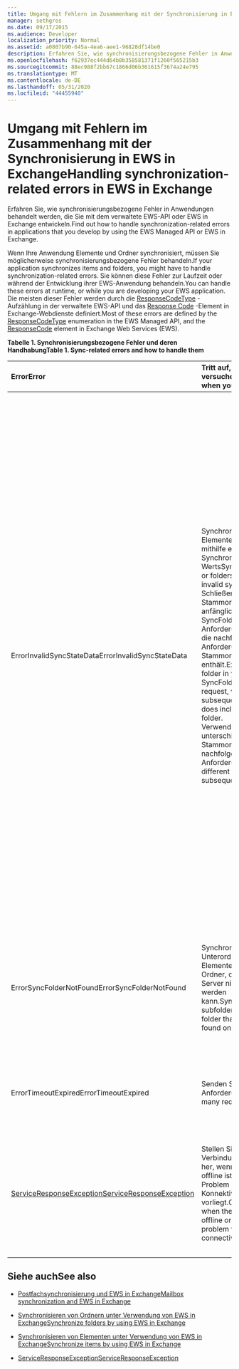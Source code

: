 ```yaml
---
title: Umgang mit Fehlern im Zusammenhang mit der Synchronisierung in EWS in Exchange
manager: sethgros
ms.date: 09/17/2015
ms.audience: Developer
localization_priority: Normal
ms.assetid: a0807b90-645a-4ea6-aee1-96828df14be0
description: Erfahren Sie, wie synchronisierungsbezogene Fehler in Anwendungen behandelt werden, die Sie mit dem verwaltete EWS-API oder EWS in Exchange entwickeln.
ms.openlocfilehash: f62937ec444d64b0b358581371f1260f565215b3
ms.sourcegitcommit: 88ec988f2bb67c1866d06b361615f3674a24e795
ms.translationtype: MT
ms.contentlocale: de-DE
ms.lasthandoff: 05/31/2020
ms.locfileid: "44455940"
---
```

# <a name="handling-synchronization-related-errors-in-ews-in-exchange"></a><span data-ttu-id="006e2-103">Umgang mit Fehlern im Zusammenhang mit der Synchronisierung in EWS in Exchange</span><span class="sxs-lookup"><span data-stu-id="006e2-103">Handling synchronization-related errors in EWS in Exchange</span></span>

<span data-ttu-id="006e2-104">Erfahren Sie, wie synchronisierungsbezogene Fehler in Anwendungen behandelt werden, die Sie mit dem verwaltete EWS-API oder EWS in Exchange entwickeln.</span><span class="sxs-lookup"><span data-stu-id="006e2-104">Find out how to handle synchronization-related errors in applications that you develop by using the EWS Managed API or EWS in Exchange.</span></span>
  
<span data-ttu-id="006e2-105">Wenn Ihre Anwendung Elemente und Ordner synchronisiert, müssen Sie möglicherweise synchronisierungsbezogene Fehler behandeln.</span><span class="sxs-lookup"><span data-stu-id="006e2-105">If your application synchronizes items and folders, you might have to handle synchronization-related errors.</span></span> <span data-ttu-id="006e2-106">Sie können diese Fehler zur Laufzeit oder während der Entwicklung ihrer EWS-Anwendung behandeln.</span><span class="sxs-lookup"><span data-stu-id="006e2-106">You can handle these errors at runtime, or while you are developing your EWS application.</span></span> <span data-ttu-id="006e2-107">Die meisten dieser Fehler werden durch die [ResponseCodeType](https://msdn.microsoft.com/library/exchangewebservices.responsecodetype%28v=exchg.80%29.aspx) -Aufzählung in der verwaltete EWS-API und das [Response Code](https://msdn.microsoft.com/library/aa580757%28v=exchg.150%29.aspx) -Element in Exchange-Webdienste definiert.</span><span class="sxs-lookup"><span data-stu-id="006e2-107">Most of these errors are defined by the [ResponseCodeType](https://msdn.microsoft.com/library/exchangewebservices.responsecodetype%28v=exchg.80%29.aspx) enumeration in the EWS Managed API, and the [ResponseCode](https://msdn.microsoft.com/library/aa580757%28v=exchg.150%29.aspx) element in Exchange Web Services (EWS).</span></span> 
  
<span data-ttu-id="006e2-108">**Tabelle 1. Synchronisierungsbezogene Fehler und deren Handhabung**</span><span class="sxs-lookup"><span data-stu-id="006e2-108">**Table 1. Sync-related errors and how to handle them**</span></span>

|<span data-ttu-id="006e2-109">**Error**</span><span class="sxs-lookup"><span data-stu-id="006e2-109">**Error**</span></span>|<span data-ttu-id="006e2-110">**Tritt auf, wenn Sie versuchen,...**</span><span class="sxs-lookup"><span data-stu-id="006e2-110">**Occurs when you try to…**</span></span>|<span data-ttu-id="006e2-111">**Behandeln von...**</span><span class="sxs-lookup"><span data-stu-id="006e2-111">**Handle it by…**</span></span>|
|:-----|:-----|:-----|
|<span data-ttu-id="006e2-112">ErrorInvalidSyncStateData</span><span class="sxs-lookup"><span data-stu-id="006e2-112">ErrorInvalidSyncStateData</span></span>  <br/> | <span data-ttu-id="006e2-113">Synchronisieren von Elementen oder Ordnern mithilfe eines ungültigen Synchronisierungsstatus Werts</span><span class="sxs-lookup"><span data-stu-id="006e2-113">Synchronize items or folders by using an invalid sync state value.</span></span>  <br/>  <span data-ttu-id="006e2-114">Schließen Sie einen Stammordner in Ihrer anfänglichen SyncFolderHierarchy-Anforderung aus, wenn die nachfolgende Anforderung einen Stammordner enthält.</span><span class="sxs-lookup"><span data-stu-id="006e2-114">Exclude a root folder in your initial SyncFolderHierarchy request, when your subsequent request does include a root folder.</span></span>  <br/>  <span data-ttu-id="006e2-115">Verwenden Sie unterschiedliche Stammordner in nachfolgenden Anforderungen.</span><span class="sxs-lookup"><span data-stu-id="006e2-115">Use different root folders in subsequent requests.</span></span>  <br/> | <span data-ttu-id="006e2-116">Stellen Sie sicher, dass der von Ihnen gesendete Sync State-Wert dem Sync State-Wert entspricht, der während einer vorherigen Synchronisierung zurückgegeben wurde.</span><span class="sxs-lookup"><span data-stu-id="006e2-116">Ensuring that the sync state value you are sending matches the sync state value returned during a previous synchronization.</span></span>  <br/>  <span data-ttu-id="006e2-117">Sicherstellen, dass Sie nicht den Synchronisierungsstatus für die Ordnerhierarchie senden, wenn Sie versuchen, Elemente zu synchronisieren, und umgekehrt.</span><span class="sxs-lookup"><span data-stu-id="006e2-117">Ensuring that you are not sending the sync state for the folder hierarchy when you attempt to sync items, and vice versa.</span></span>  <br/>  <span data-ttu-id="006e2-118">Stellen Sie sicher, dass Sie den Synchronisierungsstatus für den richtigen Stammordner senden.</span><span class="sxs-lookup"><span data-stu-id="006e2-118">Ensuring that you are sending the sync state for the correct root folder.</span></span>  <br/>  <span data-ttu-id="006e2-119">Sicherstellen, dass in jeder Anforderung derselbe Stammordner angegeben wird.</span><span class="sxs-lookup"><span data-stu-id="006e2-119">Ensuring that the same root folder is specified in each request.</span></span>  <br/>  <span data-ttu-id="006e2-120">Sicherstellen, dass die vorherige Anforderung keinen Stammordner NULL angegeben hat, während die aktuelle Anforderung einen Stammordner des Stammverzeichnisses enthält.</span><span class="sxs-lookup"><span data-stu-id="006e2-120">Ensuring that the previous request did not specify a root folder of null, while the current request includes a root folder of root.</span></span> <span data-ttu-id="006e2-121">NULL und root werden nicht gleich behandelt.</span><span class="sxs-lookup"><span data-stu-id="006e2-121">Null and root are not treated the same.</span></span>  <br/> |
|<span data-ttu-id="006e2-122">ErrorSyncFolderNotFound</span><span class="sxs-lookup"><span data-stu-id="006e2-122">ErrorSyncFolderNotFound</span></span>  <br/> |<span data-ttu-id="006e2-123">Synchronisieren von Unterordnern oder Elementen in einem Ordner, der auf dem Server nicht gefunden werden kann.</span><span class="sxs-lookup"><span data-stu-id="006e2-123">Synchronize subfolders or items in a folder that cannot be found on the server.</span></span>  <br/> |<span data-ttu-id="006e2-124">Sicherstellen, dass die in der Anforderung angegebene Ordner-ID mit einer Ordner-ID übereinstimmt, die von dem Server in einer vorherigen Synchronisierungsantwort zurückgegeben wurde.</span><span class="sxs-lookup"><span data-stu-id="006e2-124">Ensuring that the folder ID specified in the request matches a folder ID returned from the server in a previous sync response.</span></span>  <br/> |
|<span data-ttu-id="006e2-125">ErrorTimeoutExpired</span><span class="sxs-lookup"><span data-stu-id="006e2-125">ErrorTimeoutExpired</span></span>  <br/> |<span data-ttu-id="006e2-126">Senden Sie zu viele Anforderungen.</span><span class="sxs-lookup"><span data-stu-id="006e2-126">Send too many requests.</span></span>  <br/> |<span data-ttu-id="006e2-127">Beschränken der Batches auf 10 Elemente pro Batch, um eine [Drosselung](ews-throttling-in-exchange.md)zu vermeiden.</span><span class="sxs-lookup"><span data-stu-id="006e2-127">Limiting your batches to 10 items per batch to avoid getting [throttled](ews-throttling-in-exchange.md).</span></span>  <br/> |
|[<span data-ttu-id="006e2-128">ServiceResponseException</span><span class="sxs-lookup"><span data-stu-id="006e2-128">ServiceResponseException</span></span>](https://msdn.microsoft.com/library/microsoft.exchange.webservices.data.serviceresponseexception%28v=exchg.80%29.aspx) <br/> |<span data-ttu-id="006e2-129">Stellen Sie eine Verbindung mit EWS her, wenn der Server offline ist oder wenn ein Problem mit der Konnektivität vorliegt.</span><span class="sxs-lookup"><span data-stu-id="006e2-129">Connect to EWS when the server is offline or there is a problem with connectivity.</span></span>  <br/> |<span data-ttu-id="006e2-130">Überprüfen der Konnektivität mit dem Server und erneutes Testen der Anforderung.</span><span class="sxs-lookup"><span data-stu-id="006e2-130">Checking connectivity with the server and retrying your request later.</span></span> <span data-ttu-id="006e2-131">Dies ist wahrscheinlich ein vorübergehender Dienstfehler oder Netzwerkfehler.</span><span class="sxs-lookup"><span data-stu-id="006e2-131">This is likely a transient service error or network error.</span></span>  <br/> |
   
## <a name="see-also"></a><span data-ttu-id="006e2-132">Siehe auch</span><span class="sxs-lookup"><span data-stu-id="006e2-132">See also</span></span>


- [<span data-ttu-id="006e2-133">Postfachsynchronisierung und EWS in Exchange</span><span class="sxs-lookup"><span data-stu-id="006e2-133">Mailbox synchronization and EWS in Exchange</span></span>](mailbox-synchronization-and-ews-in-exchange.md)
    
- [<span data-ttu-id="006e2-134">Synchronisieren von Ordnern unter Verwendung von EWS in Exchange</span><span class="sxs-lookup"><span data-stu-id="006e2-134">Synchronize folders by using EWS in Exchange</span></span>](how-to-synchronize-folders-by-using-ews-in-exchange.md)
    
- [<span data-ttu-id="006e2-135">Synchronisieren von Elementen unter Verwendung von EWS in Exchange</span><span class="sxs-lookup"><span data-stu-id="006e2-135">Synchronize items by using EWS in Exchange</span></span>](how-to-synchronize-items-by-using-ews-in-exchange.md)
    
- [<span data-ttu-id="006e2-136">ServiceResponseException</span><span class="sxs-lookup"><span data-stu-id="006e2-136">ServiceResponseException</span></span>](https://msdn.microsoft.com/library/microsoft.exchange.webservices.data.serviceresponseexception%28v=exchg.80%29.aspx)
    

